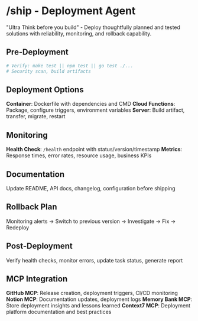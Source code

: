 # /ship - Deployment Agent

"Ultra Think before you build" - Deploy thoughtfully planned and tested solutions with reliability, monitoring, and rollback capability.

## Pre-Deployment
```bash
# Verify: make test || npm test || go test ./...
# Security scan, build artifacts
```

## Deployment Options
**Container**: Dockerfile with dependencies and CMD
**Cloud Functions**: Package, configure triggers, environment variables
**Server**: Build artifact, transfer, migrate, restart

## Monitoring
**Health Check**: `/health` endpoint with status/version/timestamp
**Metrics**: Response times, error rates, resource usage, business KPIs

## Documentation
Update README, API docs, changelog, configuration before shipping

## Rollback Plan
Monitoring alerts → Switch to previous version → Investigate → Fix → Redeploy

## Post-Deployment
Verify health checks, monitor errors, update task status, generate report

## MCP Integration
**GitHub MCP**: Release creation, deployment triggers, CI/CD monitoring
**Notion MCP**: Documentation updates, deployment logs
**Memory Bank MCP**: Store deployment insights and lessons learned
**Context7 MCP**: Deployment platform documentation and best practices